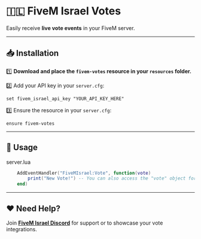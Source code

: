 # 🇮🇱 FiveM Israel Votes

Easily receive **live vote events** in your FiveM server.

---

## 📥 Installation

1️⃣ **Download and place the `fivem-votes` resource in your `resources` folder.**

2️⃣ Add your API key in your `server.cfg`:

```
set fivem_israel_api_key "YOUR_API_KEY_HERE"
```

3️⃣ Ensure the resource in your `server.cfg`:

```
ensure fivem-votes
```

---

## 🚀 Usage

server.lua

```lua
    AddEventHandler("FiveMIsrael:Vote", function(vote)
        print("New Vote!") -- You can also access the "vote" object for more information about the vote.
    end)
```

---

## ❤️ Need Help?

Join [**FiveM Israel Discord**](https://discord.gg/fivemisrael) for support or to showcase your vote integrations.
